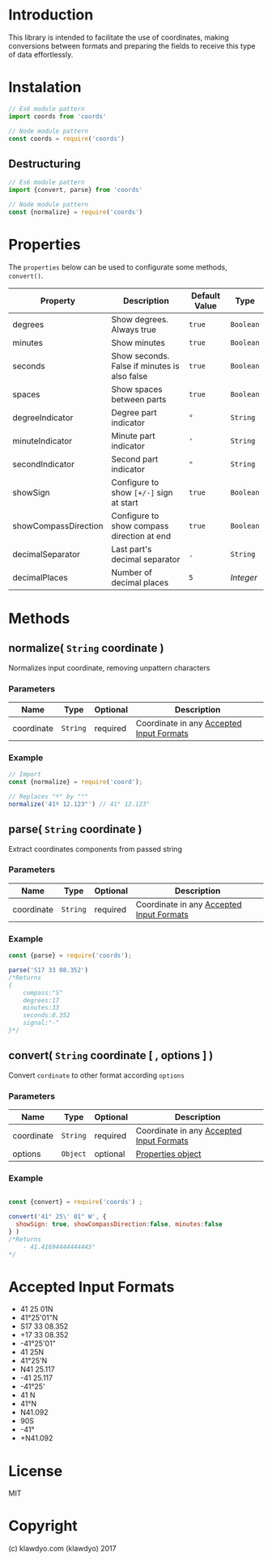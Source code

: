 # Introduction

This library is intended to facilitate the use of coordinates, making conversions between formats and preparing the fields to receive this type of data effortlessly.

# Instalation

```js
// Es6 module pattern
import coords from 'coords'

// Node module pattern
const coords = require('coords')
```

## Destructuring

```javascript
// Es6 module pattern
import {convert, parse} from 'coords'

// Node module pattern
const {normalize} = require('coords')
```

# Properties

The `properties` below can be used to configurate some methods, `convert()`.

Property|Description|Default Value|Type
---|---|---|---
degrees|Show degrees. Always true|`true`|`Boolean`
minutes|Show minutes|`true`|`Boolean`
seconds|Show seconds. False if minutes is also false|`true`|`Boolean`
spaces|Show spaces between parts|`true`|`Boolean`
degreeIndicator|Degree part indicator|`°`|`String`
minuteIndicator|Minute part indicator|`'`|`String`
secondIndicator|Second part indicator|`"`|`String`
showSign|Configure to show `[+/-]` sign at start|`true`|`Boolean`
showCompassDirection|Configure to show compass direction at end|`true`|`Boolean`
decimalSeparator|Last part's decimal separator|`.`|`String`
decimalPlaces|Number of decimal places|`5`|*Integer*


# Methods

## normalize( `String` coordinate  )

Normalizes input coordinate, removing unpattern characters

### Parameters

Name|Type|Optional|Description
---|---|---|---
coordinate|`String`|required|Coordinate in any [Accepted Input Formats](#accepted-input-formats)

### Example

```javascript
// Import
const {normalize} = require('coord');

// Replaces "º" by "°"
normalize('41º 12.123"') // 41° 12.123"
```

## parse( `String` coordinate )

Extract coordinates components from passed string

### Parameters

Name|Type|Optional|Description
---|---|---|---
coordinate|`String`|required|Coordinate in any [Accepted Input Formats](#accepted-input-formats)

### Example

```javascript
const {parse} = require('coords');

parse('S17 33 08.352')
/*Returns
{
    compass:"S"
    degrees:17
    minutes:33
    seconds:8.352
    signal:"-"
}*/
```


## convert( `String` coordinate [ , options ] )

Convert `cordinate` to other format according `options`

### Parameters

Name|Type|Optional|Description
---|---|---|---
coordinate|`String`|required|Coordinate in any [Accepted Input Formats](#accepted-input-formats)
options|``Object``|optional|[Properties object](#properties)

### Example

```javascript

const {convert} = require('coords') ;

convert('41° 25\' 01" W', { 
  showSign: true, showCompassDirection:false, minutes:false 
} )
/*Returns
    - 41.41694444444445°
*/
```

# Accepted Input Formats

- 41 25 01N
- 41°25'01"N
- S17 33 08.352
- +17 33 08.352
- -41°25'01"
- 41 25N
- 41°25'N
- N41 25.117
- -41 25.117
- -41°25'
- 41 N
- 41°N
- N41.092
- 90S
- -41°
- +N41.092



# License

MIT

# Copyright

(c) klawdyo.com (klawdyo) 2017


